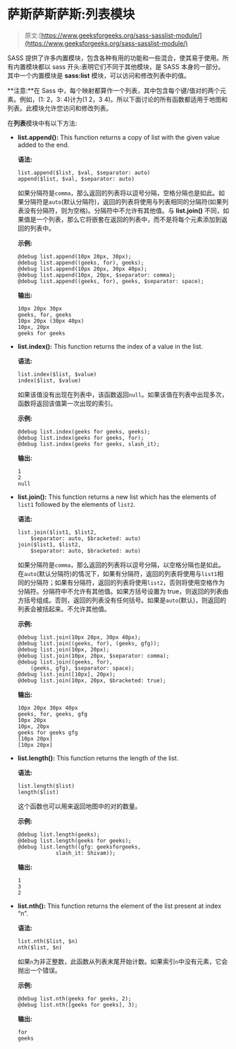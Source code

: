 # 萨斯萨斯萨斯:列表模块

> 原文:[https://www.geeksforgeeks.org/sass-sasslist-module/](https://www.geeksforgeeks.org/sass-sasslist-module/)

SASS 提供了许多内置模块，包含各种有用的功能和一些混合，使其易于使用。所有内置模块都以 sass 开头:表明它们不同于其他模块，是 SASS 本身的一部分。其中一个内置模块是 **sass:list** 模块，可以访问和修改列表中的值。

**注意:**在 Sass 中，每个映射都算作一个列表，其中包含每个键/值对的两个元素。例如，(1: 2，3: 4)计为(1 2，3 4)。所以下面讨论的所有函数都适用于地图和列表。此模块允许您访问和修改列表。

在**列表**模块中有以下方法:

*   **list.append():** This function returns a copy of list with the given value added to the end.

    **语法:**

    ```
    list.append($list, $val, $separator: auto)
    append($list, $val, $separator: auto)
    ```

    如果分隔符是`comma`，那么返回的列表将以逗号分隔，空格分隔也是如此。如果分隔符是`auto`(默认分隔符)，返回的列表将使用与列表相同的分隔符(如果列表没有分隔符，则为空格)。分隔符中不允许有其他值。与 **list.join()** 不同，如果值是一个列表，那么它将嵌套在返回的列表中，而不是将每个元素添加到返回的列表中。

    **示例:**

    ```
    @debug list.append(10px 20px, 30px); 
    @debug list.append((geeks, for), geeks); 
    @debug list.append(10px 20px, 30px 40px); 
    @debug list.append(10px, 20px, $separator: comma); 
    @debug list.append((geeks, for), geeks, $separator: space); 
    ```

    **输出:**

    ```
    10px 20px 30px
    geeks, for, geeks
    10px 20px (30px 40px)
    10px, 20px
    geeks for geeks

    ```

*   **list.index():** This function returns the index of a value in the list.

    **语法:**

    ```
    list.index($list, $value)
    index($list, $value)
    ```

    如果该值没有出现在列表中，该函数返回`null`。如果该值在列表中出现多次，函数将返回该值第一次出现的索引。

    **示例:**

    ```
    @debug list.index(geeks for geeks, geeks); 
    @debug list.index(geeks for geeks, for); 
    @debug list.index(geeks for geeks, slash_it);  
    ```

    **输出:**

    ```
    1
    2
    null

    ```

*   **list.join():** This function returns a new list which has the elements of `list1` followed by the elements of `list2`.

    **语法:**

    ```
    list.join($list1, $list2, 
        $separator: auto, $bracketed: auto)
    join($list1, $list2, 
        $separator: auto, $bracketed: auto)
    ```

    如果分隔符是`comma`，那么返回的列表将以逗号分隔，以空格分隔也是如此。在`auto`(默认分隔符)的情况下，如果有分隔符，返回的列表将使用与`list1`相同的分隔符；如果有分隔符，返回的列表将使用`list2`，否则将使用空格作为分隔符。分隔符中不允许有其他值。如果方括号设置为 true，则返回的列表由方括号组成。否则，返回的列表没有任何括号。如果是`auto`(默认)，则返回的列表会被括起来。不允许其他值。

    **示例:**

    ```
    @debug list.join(10px 20px, 30px 40px); 
    @debug list.join((geeks, for), (geeks, gfg)); 
    @debug list.join(10px, 20px); 
    @debug list.join(10px, 20px, $separator: comma); 
    @debug list.join((geeks, for), 
        (geeks, gfg), $separator: space); 
    @debug list.join([10px], 20px); 
    @debug list.join(10px, 20px, $bracketed: true);
    ```

    **输出:**

    ```
    10px 20px 30px 40px
    geeks, for, geeks, gfg
    10px 20px
    10px, 20px
    geeks for geeks gfg
    [10px 20px]
    [10px 20px]

    ```

*   **list.length():** This function returns the length of the list.

    **语法:**

    ```
    list.length($list)
    length($list)
    ```

    这个函数也可以用来返回地图中的对的数量。

    **示例:**

    ```
    @debug list.length(geeks);
    @debug list.length(geeks for geeks);
    @debug list.length((gfg: geeksforgeeks, 
                slash_it: Shivam));  
    ```

    **输出:**

    ```
    1
    3
    2

    ```

*   **list.nth():** This function returns the element of the list present at index “n”.

    **语法:**

    ```
    list.nth($list, $n)
    nth($list, $n)
    ```

    如果`n`为非正整数，此函数从列表末尾开始计数。如果索引`n`中没有元素，它会抛出一个错误。

    **示例:**

    ```
    @debug list.nth(geeks for geeks, 2);
    @debug list.nth([geeks for geeks], 3);
    ```

    **输出:**

    ```
    for
    geeks

    ```